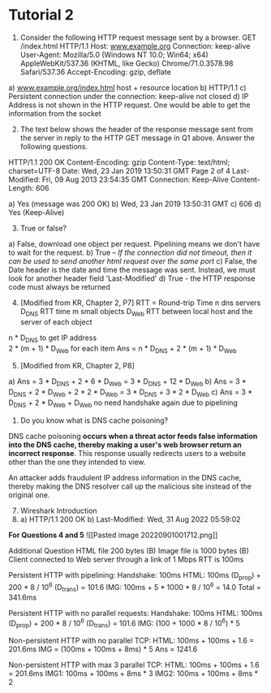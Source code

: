# Tutorial 2

1) Consider the following HTTP request message sent by a browser. 
GET /index.html HTTP/1.1 
Host: www.example.org 
Connection: keep-alive 
User-Agent: Mozilla/5.0 (Windows NT 10.0; Win64; x64) AppleWebKit/537.36 (KHTML, like Gecko) Chrome/71.0.3578.98 Safari/537.36 
Accept-Encoding: gzip, deflate

a) www.example.org/index.html
host + resource location
b) HTTP/1.1
c) Persistent connection
under the connection: keep-alive not closed
d) IP Address is not shown in the HTTP request. One would be able to get the information from the socket

2) The text below shows the header of the response message sent from the server in reply to the HTTP GET message in Q1 above. Answer the following questions. 

HTTP/1.1 200 OK 
Content-Encoding: gzip 
Content-Type: text/html; charset=UTF-8 
Date: Wed, 23 Jan 2019 13:50:31 GMT Page 2 of 4 
Last-Modified: Fri, 09 Aug 2013 23:54:35 GMT 
Connection: Keep-Alive 
Content-Length: 606

a) Yes (message was 200 OK)
b)  Wed, 23 Jan 2019 13:50:31 GMT
c) 606
d) Yes (Keep-Alive)

3) True or false?

a) False, download one object per request.
Pipelining means we don't have to wait for the request.
b) True – *If the connection did not timeout, then it can be used to send another html request over the same port* 
c) False, the Date header is the date and time the message was sent.
Instead, we must look for another header field 'Last-Modified'
d) True - the HTTP response code must always be returned

4) [Modified from KR, Chapter 2, P7]
RTT = Round-trip Time
n dns servers
D<sub>DNS</sub> RTT time 
m small objects
D<sub>Web</sub> RTT between local host and the server of each object

n * D<sub>DNS</sub> to get IP address  
2 * (m + 1) * D<sub>Web</sub> for each item
Ans =  n * D<sub>DNS</sub> + 2 * (m + 1) * D<sub>Web</sub>

5) [Modified from KR, Chapter 2, P8]

a) Ans =  3 * D<sub>DNS</sub> + 2 * 6 * D<sub>Web</sub> = 
	 3 * D<sub>DNS</sub> + 12 * D<sub>Web</sub>
b) Ans = 3 * D<sub>DNS</sub> + 2 *  D<sub>Web</sub> + 2 * 2 * D<sub>Web</sub>
	= 3 * D<sub>DNS</sub> + 3 * 2 * D<sub>Web</sub>
c) Ans = 3 * D<sub>DNS</sub> + 2 *  D<sub>Web</sub> +  D<sub>Web</sub>
	no need handshake again due to pipelining
1) Do you know what is DNS cache poisoning? 

DNS cache poisoning **occurs when a threat actor feeds false information into the DNS cache, thereby making a user's web browser return an incorrect response**. This response usually redirects users to a website other than the one they intended to view.

An attacker adds fraudulent IP address information in the DNS cache, thereby making the DNS resolver call up the malicious site instead of the original one.

7) Wireshark Introduction
8) a) HTTP/1.1 200 OK 
    b) Last-Modified: Wed, 31 Aug 2022 05:59:02 


**For Questions 4 and 5**
![[Pasted image 20220901001712.png]]

Additional Question
HTML file 200 bytes (B)
Image file is 1000 bytes (B)
Client connected to Web server through a link of 1 Mbps
RTT is 100ms

Persistent HTTP with pipelining: 
Handshake: 100ms
HTML: 100ms (D<sub>prop</sub>) + 200 * 8 / 10<sup>6</sup> (D<sub>trans</sub>) = 101.6
IMG: 100ms + 5 * 1000 * 8 / 10<sup>6</sup> = 14.0
Total = 341.6ms

Persistent HTTP with no parallel requests:
Handshake: 100ms
HTML: 100ms (D<sub>prop</sub>) + 200 * 8 / 10<sup>6</sup> (D<sub>trans</sub>) = 101.6
IMG: (100 + 1000 * 8 / 10<sup>6</sup>) * 5

Non-persistent HTTP with no parallel TCP:
HTML: 100ms + 100ms + 1.6 = 201.6ms
IMG = (100ms + 100ms + 8ms) * 5
Ans = 1241.6

Non-persistent HTTP with max 3 parallel TCP:
HTML: 100ms + 100ms + 1.6 = 201.6ms
IMG1: 100ms + 100ms + 8ms * 3
IMG2: 100ms + 100ms + 8ms * 2 